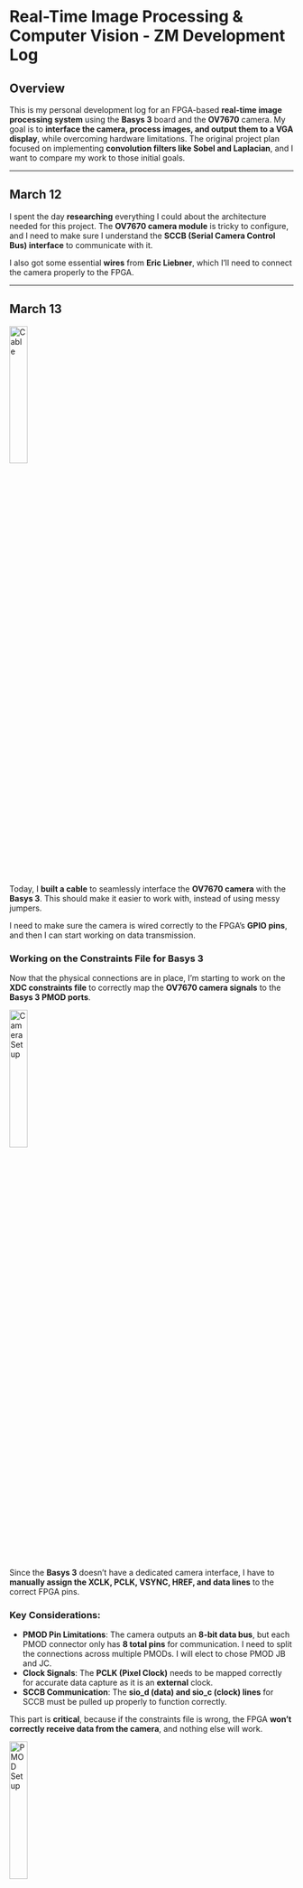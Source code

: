 # Real-Time Image Processing & Computer Vision - ZM Development Log

## Overview
This is my personal development log for an FPGA-based **real-time image processing system** using the **Basys 3** board and the **OV7670** camera. My goal is to **interface the camera, process images, and output them to a VGA display**, while overcoming hardware limitations. The original project plan focused on implementing **convolution filters like Sobel and Laplacian**, and I want to compare my work to those initial goals.

---

## March 12  
I spent the day **researching** everything I could about the architecture needed for this project. The **OV7670 camera module** is tricky to configure, and I need to make sure I understand the **SCCB (Serial Camera Control Bus) interface** to communicate with it.  

I also got some essential **wires** from **Eric Liebner**, which I’ll need to connect the camera properly to the FPGA.

---

## March 13  

<img src="images/cable.jpg" alt="Cable" style="width:25%;">

Today, I **built a cable** to seamlessly interface the **OV7670 camera** with the **Basys 3**. This should make it easier to work with, instead of using messy jumpers.  

I need to make sure the camera is wired correctly to the FPGA’s **GPIO pins**, and then I can start working on data transmission.

### Working on the Constraints File for Basys 3  

Now that the physical connections are in place, I’m starting to work on the **XDC constraints file** to correctly map the **OV7670 camera signals** to the **Basys 3 PMOD ports**.  

<img src="images/camera_setup.jpg" alt="Camera Setup" style="width:25%;">

Since the **Basys 3** doesn’t have a dedicated camera interface, I have to **manually assign the XCLK, PCLK, VSYNC, HREF, and data lines** to the correct FPGA pins.  

### Key Considerations:  
- **PMOD Pin Limitations**: The camera outputs an **8-bit data bus**, but each PMOD connector only has **8 total pins** for communication. I need to split the connections across multiple PMODs. I will elect to chose PMOD JB and JC.  
- **Clock Signals**: The **PCLK (Pixel Clock)** needs to be mapped correctly for accurate data capture as it is an **external** clock.  
- **SCCB Communication**: The **sio_d (data) and sio_c (clock) lines** for SCCB must be pulled up properly to function correctly.  

This part is **critical**, because if the constraints file is wrong, the FPGA **won’t correctly receive data from the camera**, and nothing else will work.  

<img src="images/pmod_setup.jpg" alt="PMOD Setup" style="width:25%;">

Once I finish defining all the mappings, I’ll start testing **basic communication** with the camera to make sure the signals are coming through properly.  

---

## March 14  
Got a **VGA cable** from **Eric Liebner** today. Now I have everything needed to test video output once I get the camera running.

---

## March 16  
Hit my first major roadblock—**my monitor at home doesn’t support VGA**. I had to go to the **NEB lab at UF** to work on it. **Ordered a VGA to HDMI converter** on Amazon so I can work from home in the future.  

I finally got **VGA output working**, and I have a **very rough implementation** of the system running. Right now, the FPGA **reads data from the OV7670 camera and outputs it directly to VGA**, but the image is **really bad**—the colors are completely wrong.  

I suspect the issue is with the **SCCB interface** not writing to the camera registers correctly. I’m using the **RGB565 color format** right now, but I think my data collection process is flawed. Debugging this is my next priority.

---

## March 17  
Made **a ton of progress today** refining and optimizing everything.  

After a lot of trial and error, I **finally got the colors working correctly.** Turns out the issue was **how I was writing to the SCCB registers**—I wasn’t configuring the camera properly. My first attempt at an SCCB interface was really bad, but now it is taking shape.

I have **extensively studied the SCCB interface documentation** and now have a **deep understanding of the 3-phase write transmission process**. I also fully grasp how **SCCB packets are structured** and the exact steps needed to establish **proper communication with the camera**.  

One of the biggest frustrations right now is that **every time I tweak a camera setting, I have to recompile and flash a new bitstream to test it**. This is making development incredibly slow. On top of that, my **SCCB transmitter is glitchy** and sometimes writes the wrong values. I need to fix that too. This is probably due the fact that the Basys 3 buttons are not debounced.

I decided to switch from **RGB565 to RGB444** because of **ugly green artifacts** in the image. (Fun fact: humans perceive green better than any other color, so errors in the green channel are more noticeable.) Changing to **RGB444** was a simple tweak, and it improved the output a lot.  

### Memory Limitations  
One of the biggest problems with this project is **BRAM (Block RAM) limitations** on the Basys 3.  
- Full **VGA (640x480) at 12-bit color** needs **3.6 Mb** to buffer one frame, but the Basys 3 only has **1.8 Mb**—not enough.
- To work around this, I am using **qVGA (320x240) at 12-bit color**, which only requires **0.92 Mb** per frame.  
- This is **more than 50% of my available BRAM**, so adding more image buffers for processing isn’t possible… yet.  

---

## March 18  
Had a **breakthrough idea** today: **use the Basys 3’s 16 switches to configure the camera in real-time.**  

Instead of recompiling the entire design just to change a register, I now use:  
- **Top 8 switches**: Set the **sub-address**.  
- **Bottom 8 switches**: Set the **value** of that register.  

This means I can now **tweak settings on the fly**, making development **way faster**.  

### Scaling Up for Edge Detection  
Since the **first image processing filter I want to implement is a Laplacian or Sobel filter**, I realized something:  
- **Color isn’t necessary for edge detection.** I just need intensity values.  
- Instead of **320x240 color**, I can **go back to full 640x480 resolution in grayscale** and store **1/3 the number of bits per pixel**.  
- This lets me **fit a full VGA frame in BRAM** while still leaving room for processing.  

#### Memory Calculation:  
Previously, I was using **qVGA (320×240) with 12-bit color**:  
`320 × 240 × 12 = 921,600 bits = 0.922 Mb`  

Since full VGA (640×480) at 12-bit color exceeds the BRAM limit:  
`640 × 480 × 12 = 3,686,400 bits = 3.69 Mb` (which is **too large** for Basys 3’s 1.8 Mb BRAM).  

By switching to grayscale at 4 bits per pixel:  
`640 × 480 × 4 = 1,228,800 bits = 1.23 Mb`  

This fits **within the Basys 3’s BRAM**, allowing me to process **higher-resolution images.**

So, how do we convert from 12-bit RGB to 4-bit grayscale?

## Grayscale Conversion Formula  
A grayscale image represents **luminance**, which is how bright each pixel appears to the human eye. Since the human eye is **more sensitive to green**, the most commonly used grayscale conversion formula is:  
`Gray = 0.299R + 0.587G + 0.114B`

In software, this task would be simple. But, in hardware, it would be better to optimize this calculation in order to decrease the length of the **critical path**. This is a point where data can go through a lot of logic gates before being latched in a register again, so this is an important consideration.

Thus, the way the system calculates the grayscale values uses the following equation:
`Gray = (77R + 150G + 29B) >> 8`

Instead of right shifting by 8, I can simply slice into the top 4 bits of the result of the multiply and add operation-which is equivalent to right shifting by 8. These optimizations approximates the original equation pretty well while also decreasing the hardware complexity considerably.

Additionally, this means that if I migrate to the **Nexys A7 (4.86 Mb BRAM)**, I will be able to store **two full VGA grayscale frame buffers**, enabling **real-time processing with dual buffering**.   

It took **multiple hours of debugging** (thanks to Vivado being difficult), but I finally got **grayscale VGA working.** Ironically, it worked **on the very first bitstream build** after I solved all the compilation issues.  

### Future Expansion - Nexys A7  
Now that I have a system that **captures, processes, and outputs video**, I’m thinking about the **next step**:  
- The **Nexys A7 FPGA** has **4.86 Mb of BRAM**, which means I could fit **two frame buffers** instead of just one.  
- With two buffers, I can start doing **real-time image processing**, such as **edge detection with Sobel filters**.  
- **Bonus**: The Nexys A7 also has **16 switches and 4 buttons**, which will be **perfect for expanding control options.**  

Right now, I’m considering **using my student discount to get the Nexys A7** and porting my work over.  

---

## Next Steps  
- **Fix SCCB Transmitter**: The current implementation's base configuration is still glitchy. I need to clean up the logic and make it more stable.  
- **Implement Edge Detection**: Now that grayscale VGA is working, I can start working on **Sobel and Laplacian filters**.  
- **Migrate to Nexys A7**: More BRAM = dual frame buffers = real-time image processing.  

---

## Final Thoughts  
This has been a **challenging but exciting** project. I’ve had to **work around hardware limitations**, **debug low-level SCCB communication**, and **optimize memory usage** to make this work. Compared to the original project scope, I have successfully implemented **camera interfacing, VGA output, and memory management**, but **image processing filters are the next big challenge.**  

There’s still a lot to do, but I’m **really excited** about where this is going.

---
**Author:** Zachary Mendez  
University of Florida | FPGAtors  